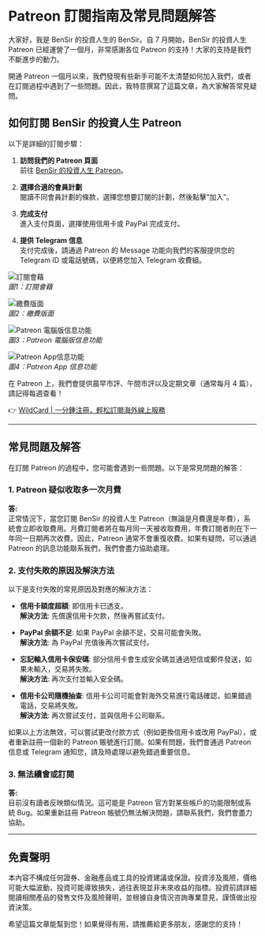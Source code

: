 # Patreon 訂閱指南及常見問題解答

大家好，我是 BenSir 的投資人生的 BenSir。自 7 月開始，BenSir 的投資人生 Patreon 已經運營了一個月，非常感謝各位 Patreon 的支持！大家的支持是我們不斷進步的動力。

開通 Patreon 一個月以來，我們發現有些新手可能不太清楚如何加入我們，或者在訂閱過程中遇到了一些問題。因此，我特意撰寫了這篇文章，為大家解答常見疑問。

## 如何訂閱 BenSir 的投資人生 Patreon

以下是詳細的訂閱步驟：

1. **訪問我們的 Patreon 頁面**  
   前往 [BenSir 的投資人生 Patreon](https://www.patreon.com/bensir_invest)。

2. **選擇合適的會員計劃**  
   閱讀不同會員計劃的條款，選擇您想要訂閱的計劃，然後點擊“加入”。

3. **完成支付**  
   進入支付頁面，選擇使用信用卡或 PayPal 完成支付。

4. **提供 Telegram 信息**  
   支付完成後，請通過 Patreon 的 Message 功能向我們的客服提供您的 Telegram ID 或電話號碼，以便將您加入 Telegram 收費組。

![訂閱會藉](https://c10.patreonusercontent.com/4/patreon-media/p/post/86924492/cf627141185840dc84b21b534a97c7fb/eyJ3Ijo4MjB9/1.PNG?token-time=1739836800&token-hash=y8xjkxzfnprIQwladRDY6WIFWEf0JEjxHMR6YkdU0WU%3D)  
*圖1：訂閱會藉*

![繳費版面](https://c10.patreonusercontent.com/4/patreon-media/p/post/86924492/1d64e39de47747fa93fb9d4c7dce12c3/eyJ3Ijo4MjB9/1.PNG?token-time=1739836800&token-hash=Vf9j_JzCUR53KExlrYJSjgRF78siYLG4ur82d6KzMAo%3D)  
*圖2：繳費版面*

![Patreon 電腦版信息功能](https://c10.patreonusercontent.com/4/patreon-media/p/post/86924492/e16a37562e264fc0aa60a462e0a033bc/eyJ3ZWJwIjowfQ%3D%3D/1.JPG?token-time=1739836800&token-hash=6Iv7fHBPu3vQF_4-U_pa9K500FFbq1I5z-N8aynix-U%3D)  
*圖3：Patreon 電腦版信息功能*

![Patreon App信息功能](https://c10.patreonusercontent.com/4/patreon-media/p/post/86924492/6b01c0a422d049529c49e95b83eb8be8/eyJ3ZWJwIjowfQ%3D%3D/1.JPG?token-time=1739836800&token-hash=xVrG7pOzwIKVyoiAX6pfvotd4Vtjq4ya0FNsxi2Yyn8%3D)  
*圖4：Patreon App 信息功能*

在 Patreon 上，我們會提供晨早市評、午間市評以及定期文章（通常每月 4 篇），請記得每週查看！

👉 [WildCard | 一分鍾注冊，輕松訂閱海外線上服務](https://bbtdd.com/WildCard)

---

## 常見問題及解答

在訂閱 Patreon 的過程中，您可能會遇到一些問題。以下是常見問題的解答：

### 1. Patreon 疑似收取多一次月費

**答:**  
正常情況下，當您訂閱 BenSir 的投資人生 Patreon（無論是月費還是年費），系統會立即收取費用。月費訂閱者將在每月同一天被收取費用，年費訂閱者則在下一年同一日期再次收費。因此，Patreon 通常不會重復收費。如果有疑問，可以通過 Patreon 的訊息功能聯系我們，我們會盡力協助處理。

### 2. 支付失敗的原因及解決方法

以下是支付失敗的常見原因及對應的解決方法：

- **信用卡額度超額**: 即信用卡已透支。  
  **解決方法**: 先償還信用卡欠款，然後再嘗試支付。

- **PayPal 余額不足**: 如果 PayPal 余額不足，交易可能會失敗。  
  **解決方法**: 為 PayPal 充值後再次嘗試支付。

- **忘記輸入信用卡保安碼**: 部分信用卡會生成安全碼並通過短信或郵件發送，如果未輸入，交易將失敗。  
  **解決方法**: 再次支付並輸入安全碼。

- **信用卡公司隨機抽查**: 信用卡公司可能會對海外交易進行電話確認，如果錯過電話，交易將失敗。  
  **解決方法**: 再次嘗試支付，並與信用卡公司聯系。

如果以上方法無效，可以嘗試更改付款方式（例如更換信用卡或改用 PayPal），或者重新註冊一個新的 Patreon 賬號進行訂閱。如果有問題，我們會通過 Patreon 信息或 Telegram 通知您，請及時處理以避免錯過重要信息。

### 3. 無法續會或訂閱

**答:**  
目前沒有讀者反映類似情況。這可能是 Patreon 官方對某些帳戶的功能限制或系統 Bug。如果重新註冊 Patreon 帳號仍無法解決問題，請聯系我們，我們會盡力協助。

---

## 免責聲明

本內容不構成任何證券、金融產品或工具的投資建議或保證。投資涉及風險，價格可能大幅波動，投資可能導致損失，過往表現並非未來收益的指標。投資前請詳細閱讀相關產品的發售文件及風險聲明，並根據自身情況咨詢專業意見，謹慎做出投資決策。

希望這篇文章能幫到您！如果覺得有用，請推薦給更多朋友，感謝您的支持！